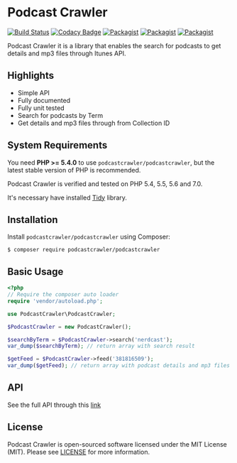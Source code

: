 # Podcast Crawler
[![Build Status](https://travis-ci.org/podcastcrawler/podcastcrawler.svg?branch=master)](https://travis-ci.org/podcastcrawler/podcastcrawler)
[![Codacy Badge](https://api.codacy.com/project/badge/Grade/7823d6165f3244f196c5df469b3be5d6)](https://www.codacy.com/app/doriansampaioneto/podcastcrawler?utm_source=github.com&amp;utm_medium=referral&amp;utm_content=podcastcrawler/podcastcrawler&amp;utm_campaign=Badge_Grade)
[![Packagist](https://img.shields.io/packagist/v/podcastcrawler/podcastcrawler.svg?maxAge=2592000)](https://packagist.org/packages/podcastcrawler/podcastcrawler)
[![Packagist](https://img.shields.io/packagist/dt/podcastcrawler/podcastcrawler.svg?maxAge=2592000)](https://packagist.org/packages/podcastcrawler/podcastcrawler)
[![Packagist](https://img.shields.io/packagist/l/podcastcrawler/podcastcrawler.svg?maxAge=2592000)](https://packagist.org/packages/podcastcrawler/podcastcrawler)

Podcast Crawler it is a library that enables the search for podcasts to get details and mp3 files through Itunes API.

## Highlights

* Simple API
* Fully documented
* Fully unit tested
* Search for podcasts by Term
* Get details and mp3 files through from Collection ID

## System Requirements

You need **PHP >= 5.4.0** to use `podcastcrawler/podcastcrawler`, but the latest stable version of PHP is recommended.

Podcast Crawler is verified and tested on PHP 5.4, 5.5, 5.6 and 7.0.

It's necessary have installed [Tidy](http://php.net/manual/pt_BR/book.tidy.php) library.


## Installation

Install `podcastcrawler/podcastcrawler` using Composer:

```
$ composer require podcastcrawler/podcastcrawler
```


## Basic Usage

```php
<?php
// Require the composer auto loader
require 'vendor/autoload.php';

use PodcastCrawler\PodcastCrawler;

$PodcastCrawler = new PodcastCrawler();

$searchByTerm = $PodcastCrawler->search('nerdcast');
var_dump($searchByTerm); // return array with search result

$getFeed = $PodcastCrawler->feed('381816509');
var_dump($getFeed); // return array with podcast details and mp3 files
```

## API

See the full API through this [link](http://api.podcastcrawler.com/v0.15.1-beta/index.html)

## License

Podcast Crawler is open-sourced software licensed under the MIT License (MIT). Please see [LICENSE](/LICENSE.md) for more information.